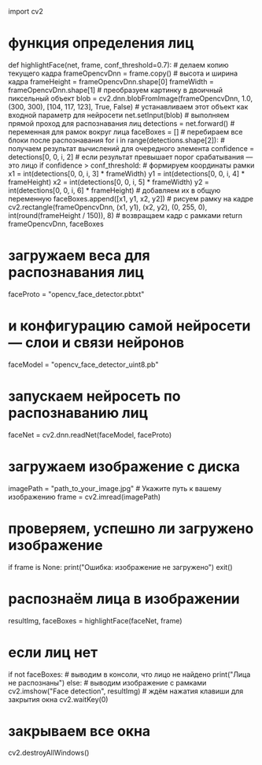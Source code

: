 import cv2

# функция определения лиц
def highlightFace(net, frame, conf_threshold=0.7):
    # делаем копию текущего кадра
    frameOpencvDnn = frame.copy()
    # высота и ширина кадра
    frameHeight = frameOpencvDnn.shape[0]
    frameWidth = frameOpencvDnn.shape[1]
    # преобразуем картинку в двоичный пиксельный объект
    blob = cv2.dnn.blobFromImage(frameOpencvDnn, 1.0, (300, 300), [104, 117, 123], True, False)
    # устанавливаем этот объект как входной параметр для нейросети
    net.setInput(blob)
    # выполняем прямой проход для распознавания лиц
    detections = net.forward()
    # переменная для рамок вокруг лица
    faceBoxes = []
    # перебираем все блоки после распознавания
    for i in range(detections.shape[2]):
        # получаем результат вычислений для очередного элемента
        confidence = detections[0, 0, i, 2]
        # если результат превышает порог срабатывания — это лицо
        if confidence > conf_threshold:
            # формируем координаты рамки
            x1 = int(detections[0, 0, i, 3] * frameWidth)
            y1 = int(detections[0, 0, i, 4] * frameHeight)
            x2 = int(detections[0, 0, i, 5] * frameWidth)
            y2 = int(detections[0, 0, i, 6] * frameHeight)
            # добавляем их в общую переменную
            faceBoxes.append([x1, y1, x2, y2])
            # рисуем рамку на кадре
            cv2.rectangle(frameOpencvDnn, (x1, y1), (x2, y2), (0, 255, 0), int(round(frameHeight / 150)), 8)
    # возвращаем кадр с рамками
    return frameOpencvDnn, faceBoxes

# загружаем веса для распознавания лиц
faceProto = "opencv_face_detector.pbtxt"
# и конфигурацию самой нейросети — слои и связи нейронов
faceModel = "opencv_face_detector_uint8.pb"

# запускаем нейросеть по распознаванию лиц
faceNet = cv2.dnn.readNet(faceModel, faceProto)

# загружаем изображение с диска
imagePath = "path_to_your_image.jpg"  # Укажите путь к вашему изображению
frame = cv2.imread(imagePath)

# проверяем, успешно ли загружено изображение
if frame is None:
    print("Ошибка: изображение не загружено")
    exit()

# распознаём лица в изображении
resultImg, faceBoxes = highlightFace(faceNet, frame)
# если лиц нет
if not faceBoxes:
    # выводим в консоли, что лицо не найдено
    print("Лица не распознаны")
else:
    # выводим изображение с рамками
    cv2.imshow("Face detection", resultImg)
    # ждём нажатия клавиши для закрытия окна
    cv2.waitKey(0)

# закрываем все окна
cv2.destroyAllWindows()
